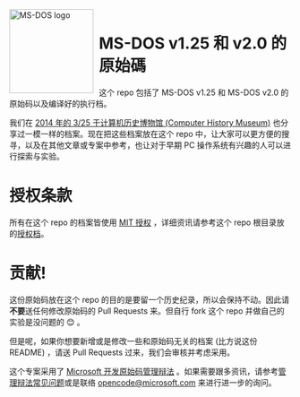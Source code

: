 <img width="150" height="150" align="left" style="float: left; margin: 0 10px 0 0;" alt="MS-DOS logo" src="https://github.com/Microsoft/MS-DOS/blob/master/msdos-logo.png">

# MS-DOS v1.25 和 v2.0 的原始碼
这个 repo 包括了 MS-DOS v1.25 和 MS-DOS v2.0 的原始码以及编译好的执行档。

我们在 [2014 年的 3/25 于计算机历史博物馆 (Computer History Museum)](http://www.computerhistory.org/atchm/microsoft-ms-dos-early-source-code/) 也分享过一模一样的档案。现在把这些档案放在这个 repo 中，让大家可以更方便的搜寻，以及在其他文章或专案中参考，也让对于早期 PC 操作系统有兴趣的人可以进行探索与实验。

# 授权条款
所有在这个 repo 的档案皆使用 [MIT 授权](https://en.wikipedia.org/wiki/MIT_License) ，详细资讯请参考这个 repo 根目录放的[授权档](https://github.com/Microsoft/MS-DOS/blob/master/LICENSE.md)。

# 贡献!
这份原始码放在这个 repo 的目的是要留一个历史纪录，所以会保持不动。因此请**不要**送任何修改原始码的 Pull Requests 来。但自行 fork 这个 repo 并做自己的实验是没问题的 😊 。

但是呢，如果你想要新增或是修改一些和原始码无关的档案 (比方说这份 README) ，请送 Pull Requests 过来，我们会审核并考虑采用。

这个专案采用了 [Microsoft 开发原始码管理辩法](https://opensource.microsoft.com/codeofconduct/) 。如果需要跟多资讯，请参考[管理辩法常见问题](https://opensource.microsoft.com/codeofconduct/faq/)或是联络 [opencode@microsoft.com](mailto:opencode@microsoft.com) 来进行进一步的询问。
